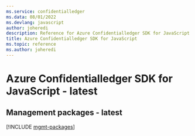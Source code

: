 ```yaml
---
ms.service: confidentialledger
ms.data: 08/01/2022
ms.devlang: javascript
author: joheredi
description: Reference for Azure Confidentialledger SDK for JavaScript
title: Azure Confidentialledger SDK for JavaScript
ms.topic: reference
ms.author: joheredi
---
```

# Azure Confidentialledger SDK for JavaScript - latest

## Management packages - latest
[!INCLUDE [mgmt-packages](confidentialledger-mgmt-index.md)]